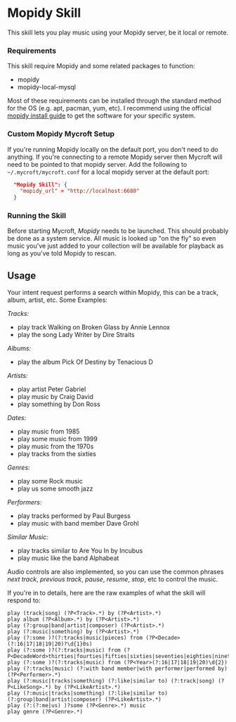 Mopidy Skill
=====================

This skill lets you play music using your Mopidy server, be it local or remote.

### Requirements

This skill require Mopidy and some related packages to function:

- mopidy
- mopidy-local-mysql

Most of these requirements can be installed through the standard method for the OS (e.g. apt, pacman, yum, etc). I recommend using the official [mopidy install guide](https://docs.mopidy.com/en/latest/installation/) to get the software for your specific system.

### Custom Mopidy Mycroft Setup

If you're running Mopidy locally on the default port, you don't need to do anything. If you're connecting to a remote Mopidy server then Mycroft will need to be pointed to that mopidy server. Add the following to `~/.mycroft/mycroft.conf` for a local mopidy server at the default port:

```json
  "Mopidy Skill": {
    "mopidy_url" = "http://localhost:6680"
  }
```

### Running the Skill

Before starting Mycroft, *Mopidy* needs to be launched. This should probably be done as a system service.
All music is looked up "on the fly" so even music you've just added to your collection will be available for playback as long as you've told Mopidy to rescan.

## Usage

Your intent request performs a search within Mopidy, this can be a track, album, artist, etc. Some Examples:

*Tracks:*
- play track Walking on Broken Glass by Annie Lennox
- play the song Lady Writer by Dire Straits

*Albums:*
- play the album Pick Of Destiny by Tenacious D

*Artists:*
- play artist Peter Gabriel
- play music by Craig David
- play something by Don Ross

*Dates:*
- play music from 1985
- play some music from 1999
- play music from the 1970s
- play tracks from the sixties

*Genres:*
- play some Rock music
- play us some smooth jazz

*Performers:*
- play tracks performed by Paul Burgess
- play music with band member Dave Grohl

*Similar Music:*
- play tracks similar to Are You In by Incubus
- play music like the band Alphabeat

Audio controls are also implemented, so you can use the common phrases *next track*, *previous track*, *pause*, *resume*, *stop*, etc to control the music.

If you're in to details, here are the raw examples of what the skill will respond to:
```
play (track|song) (?P<Track>.*) by (?P<Artist>.*)
play album (?P<Album>.*) by (?P<Artist>.*)
play (?:group|band|artist|composer) (?P<Artist>.*)
play (?:music|something) by (?P<Artist>.*)
play (?:some )?(?:tracks|music|pieces) from (?P<Decade>(?:16|17|18|19|20)?\d{1}0s)
play (?:some )?(?:tracks|music) from (?P<DecadeWord>thirties|fourties|fifties|sixties|seventies|eighties|nineties|naughties|tens)
play (?:some )?(?:tracks|music) from (?P<Year>(?:16|17|18|19|20)\d{2})
play (?:tracks|music) (?:with band member|with performer|performed by) (?P<Performer>.*)
play (?:music|tracks|something) (?:like|similar to) (?:track|song) (?P<LikeSong>.*) by (?P<LikeArtist>.*)
play (?:music|tracks|something) (?:like|similar to) (?:group|band|artist|composer) (?P<LikeArtist>.*)
play (?:(?:me|us) )?some (?P<Genre>.*) music
play genre (?P<Genre>.*)
```
